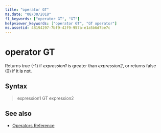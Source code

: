 ```yaml
---
title: "operator GT"
ms.date: "08/30/2018"
f1_keywords: ["operator GT", "GT"]
helpviewer_keywords: ["operator GT", "GT operator"]
ms.assetid: 48194297-7bf9-42f9-957a-e1a5b6d7be7c
---
```

# operator GT

Returns true (-1) if *expression1* is greater than *expression2*, or returns false (0) if it is not.

## Syntax

> expression1 GT expression2

## See also

- [Operators Reference](../../assembler/masm/operators-reference.md)

